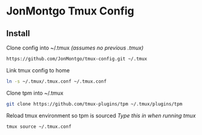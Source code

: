 # JonMontgo Tmux Config

## Install

Clone config into ~/.tmux *(assumes no previous .tmux)*
```sh
https://github.com/JonMontgo/tmux-config.git ~/.tmux
```

Link tmux config to home
```sh
ln -s ~/.tmux/.tmux.conf ~/.tmux.conf
```


Clone tpm into ~/.tmux
```sh
git clone https://github.com/tmux-plugins/tpm ~/.tmux/plugins/tpm
```


Reload tmux environment so tpm is sourced
*Type this in when running tmux*
```sh
tmux source ~/.tmux.conf
```

